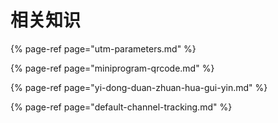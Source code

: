 # 相关知识

{% page-ref page="utm-parameters.md" %}

{% page-ref page="miniprogram-qrcode.md" %}

{% page-ref page="yi-dong-duan-zhuan-hua-gui-yin.md" %}

{% page-ref page="default-channel-tracking.md" %}

